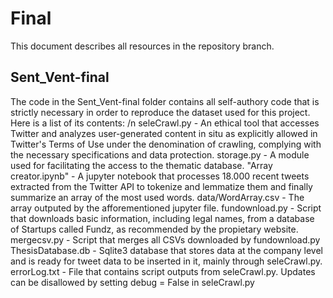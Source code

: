 # Final

This document describes all resources in the repository branch.
## Sent_Vent-final
The code in the Sent_Vent-final folder contains all self-authory code that is strictly necessary in order to reproduce the dataset used for this project.
Here is a list of its contents: /n
  seleCrawl.py - An ethical tool that accesses Twitter and analyzes user-generated content in situ as explicitly allowed in Twitter's Terms of Use under the denomination of crawling, complying with the necessary specifications and data protection.
  storage.py - A module used for facilitating the access to the thematic database.
  "Array creator.ipynb" - A jupyter notebook that processes 18.000 recent tweets extracted from the Twitter API to tokenize and lemmatize them and finally summarize an array of the most used words.
  data/WordArray.csv - The array outputed by the afforementioned jupyter file.
  fundownload.py - Script that downloads basic information, including legal names, from a database of Startups called Fundz, as recommended by the propietary website.
  mergecsv.py - Script that merges all CSVs downloaded by fundownload.py
  ThesisDatabase.db - Sqlite3 database that stores data at the company level and is ready for tweet data to be inserted in it, mainly through seleCrawl.py.
  errorLog.txt - File that contains script outputs from seleCrawl.py. Updates can be disallowed by setting debug = False in seleCrawl.py
